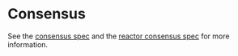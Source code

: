 # Consensus 

See the [consensus spec](https://gitlab.reappay.net/sucs-lab//spec/tree/master/spec/consensus) and the [reactor consensus spec](https://gitlab.reappay.net/sucs-lab//spec/tree/master/spec/reactors/consensus) for more information.
